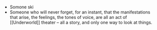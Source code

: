 - Somone ski
- Someone who will never forget, for an instant, that the manifestations 
  that arise, the feelings, the tones of voice, are all an act of 
  [[Underworld]] theater – all a story, and only one way to look at things.
